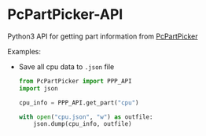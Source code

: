 # PcPartPicker-API

Python3 API for getting part information from [PcPartPicker](https://uk.pcpartpicker.com)

Examples:

- Save all cpu data to `.json` file
	```python
	from PcPartPicker import PPP_API
	import json

	cpu_info = PPP_API.get_part("cpu")

	with open("cpu.json", "w") as outfile:
	    json.dump(cpu_info, outfile)
	```
